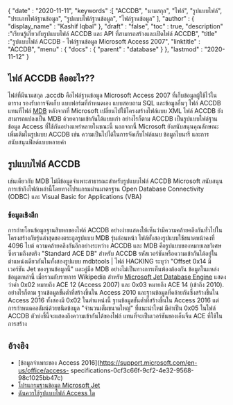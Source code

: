 {
  "date" : "2020-11-11",
  "keywords" :[ "ACCDB", "นามสกุล", "ไฟล์", "รูปแบบไฟล์", "ประเภทไฟล์ฐานข้อมูล", "รูปแบบไฟล์ฐานข้อมูล", "ไฟล์ฐานข้อมูล" ],
  "author" : {
    "display_name" : "Kashif Iqbal"
},
  "draft" : "false",
  "toc" : true,
  "description" :"เรียนรู้เกี่ยวกับรูปแบบไฟล์ ACCDB และ API ที่สามารถสร้างและเปิดไฟล์ ACCDB",
  "title" :"รูปแบบไฟล์ ACCDB - ไฟล์ฐานข้อมูล Microsoft Access 2007",
  "linktitle" : "ACCDB",
  "menu" : {
    "docs" : {
      "parent" : "database"
}
},
  "lastmod" : "2020-11-12"
}

## ไฟล์ ACCDB คืออะไร??

ไฟล์ที่มีนามสกุล .accdb คือไฟล์ฐานข้อมูล Microsoft Access 2007 ที่เก็บข้อมูลผู้ใช้ไว้ในตาราง รองรับการจัดเก็บ
แบบฟอร์มที่กำหนดเอง แบบสอบถาม SQL และข้อมูลอื่นๆ ไฟล์ ACCDB แทนที่ไฟล์ [MDB](/th/database/mdb/) หลังจากที่ Microsoft เปลี่ยนไปใช้โครงสร้างไฟล์แบบ XML ไฟล์ ACCDB ยังสามารถแปลงเป็น MDB ด้วยความเข้ากันได้แบบเก่า อย่างไรก็ตาม ACCDB เป็นรูปแบบไฟล์ฐานข้อมูล Access ที่ใช้กันอย่างแพร่หลายในขณะนี้ นอกจากนี้ Microsoft ยังสนับสนุนคุณลักษณะเพิ่มเติมในรูปแบบ ACCDB เช่น ความเป็นไปได้ในการจัดเก็บไฟล์แนบ ข้อมูลไบนารี และการสนับสนุนฟิลด์แบบหลายค่า

## รูปแบบไฟล์ ACCDB

เช่นเดียวกับ MDB ไม่มีข้อมูลจำเพาะสาธารณะสำหรับรูปแบบไฟล์ ACCDB Microsoft สนับสนุนการเข้าถึงไฟล์เหล่านี้โดยทางโปรแกรมผ่านมาตรฐาน Open Database Connectivity (ODBC) และ Visual Basic for Applications (VBA)

### ข้อมูลเชิงลึก

การถ่ายโอนข้อมูลฐานสิบหกของไฟล์ ACCDB อย่างง่ายแสดงให้เห็นว่ามีความคล้ายคลึงกันทั่วไปในโครงสร้างกับรุ่นล่าสุดของตระกูลรูปแบบ MDB รุ่นก่อนหน้า ไฟล์ทั้งสองรูปแบบใช้ขนาดหน้าคงที่ 4096 ไบต์ ความคล้ายคลึงกันอีกอย่างระหว่าง ACCDB และ MDB คือรูปแบบของหมายเลขวิเศษ ซึ่งรวมถึงสตริง "Standard ACE DB" สำหรับ ACCDB รหัสเวอร์ชันหรือความเข้ากันได้อยู่ในตำแหน่งเดียวกันในทั้งสองรูปแบบ mdbtools | ไฟล์ HACKING ระบุว่า "Offset 0x14 มีเวอร์ชัน Jet ของฐานข้อมูลนี้" และคู่มือ MDB อย่างไม่เป็นทางการเห็นพ้องต้องกัน ข้อมูลในแหล่งข้อมูลเหล่านี้ เมื่อรวมกับรายการ Wikipedia สำหรับ [Microsoft Jet Database Engine](https://en.wikipedia.org/wiki/Microsoft_Jet_Database_Engine) แสดงว่าค่า 0x02 หมายถึง ACE 12 (Access 2007) และ 0x03 หมายถึง ACE 14 (เข้าถึง 2010). อย่างไรก็ตาม ฐานข้อมูลขั้นต่ำที่สร้างขึ้นใน Access 2010 และฐานข้อมูลที่คล้ายกันซึ่งสร้างขึ้นใน Access 2016 ทั้งสองมี 0x02 ในตำแหน่งนี้ ฐานข้อมูลขั้นต่ำที่สร้างขึ้นใน Access 2016 แต่การกำหนดคอลัมน์ด้วยชนิดข้อมูล "จำนวนเต็มขนาดใหญ่" ที่แนะนำใหม่ มีค่าเป็น 0x05 ในไฟล์ ACCDB ตัวบ่งชี้นี้จะแสดงถึงความเข้ากันได้ของไฟล์ แทนที่จะเป็นเวอร์ชันของเอ็นจิ้น ACE ที่ใช้ในการสร้าง

## อ้างอิง

* [ข้อมูลจำเพาะของ Access 2016](https://support.microsoft.com/en-us/office/access- specifications-0cf3c66f-9cf2-4e32-9568-98c1025bb47c)
* [โปรแกรมฐานข้อมูล Microsoft Jet](https://en.wikipedia.org/wiki/Microsoft_Jet_Database_Engine)
* [ฉันควรใช้รูปแบบไฟล์ Access ใด](https://support.microsoft.com/en-us/office/where-access-file-format-should-i-use-012d9ab3-d14c-479e-b617-be66f9070b41?ui=en-us&rs=en-us&ad=us)
